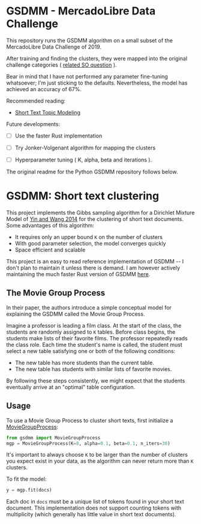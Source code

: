 # GSDMM - MercadoLibre Data Challenge

This repository runs the GSDMM algorithm on a small subset of the MercadoLibre Data Challenge of 2019.

After training and finding the clusters, they were mapped into the original challenge categories ( [related SO question](https://stackoverflow.com/questions/55258457/find-mapping-that-translates-one-list-of-clusters-to-another-in-python/55258990) ).

Bear in mind that I have not performed any parameter fine-tuning whatsoever; I'm just sticking to the defaults. Nevertheless, the model has achieved an accuracy of 67%.

Recommended reading: 

- [Short Text Topic Modeling](https://towardsdatascience.com/short-text-topic-modeling-70e50a57c883)

Future developments:

- [ ] Use the faster Rust implementation

- [ ] Try Jonker-Volgenant algorithm for mapping the clusters

- [ ] Hyperparameter tuning ( K, alpha, beta and iterations ).



The original readme for the Python GSDMM repository follows below.


# GSDMM: Short text clustering

This project implements the Gibbs sampling algorithm for a Dirichlet Mixture Model of [Yin and Wang 2014](https://pdfs.semanticscholar.org/058a/d0815ce350f0e7538e00868c762be78fe5ef.pdf) for the 
clustering of short text documents. 
Some advantages of this algorithm:
 - It requires only an upper bound `K` on the number of clusters
 - With good parameter selection, the model converges quickly
 - Space efficient and scalable

This project is an easy to read reference implementation of GSDMM -- I don't plan to maintain it unless there is demand. I am however actively maintaining the much faster Rust version of GSDMM [here](https://github.com/rwalk/gsdmm-rust).

## The Movie Group Process
In their paper, the authors introduce a simple conceptual model for explaining the GSDMM called the Movie Group Process.

Imagine a professor is leading a film class. At the start of the class, the students
are randomly assigned to `K` tables. Before class begins, the students make lists of
their favorite films. The professor repeatedly reads the class role. Each time the student's name is called,
the student must select a new table satisfying one or both of the following conditions:

- The new table has more students than the current table.
- The new table has students with similar lists of favorite movies.

By following these steps consistently, we might expect that the students eventually arrive at an "optimal" table configuration.

## Usage
To use a Movie Group Process to cluster short texts, first initialize a [MovieGroupProcess](gsdmm/mgp.py):
```python
from gsdmm import MovieGroupProcess
mgp = MovieGroupProcess(K=8, alpha=0.1, beta=0.1, n_iters=30)
```
It's important to always choose `K` to be larger than the number of clusters you expect exist in your data, as the algorithm
can never return more than `K` clusters.

To fit the model:
```python
y = mgp.fit(docs)
```
Each doc in `docs` must be a unique list of tokens found in your short text document. This implementation does not support
counting tokens with multiplicity (which generally has little value in short text documents).

